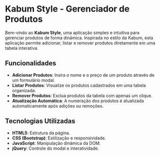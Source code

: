 # Kabum Style - Gerenciador de Produtos

Bem-vindo ao **Kabum Style**, uma aplicação simples e intuitiva para gerenciar produtos de forma dinâmica. Inspirada no estilo da Kabum, esta aplicação permite adicionar, listar e remover produtos diretamente em uma tabela interativa.

## Funcionalidades

- **Adicionar Produtos**: Insira o nome e o preço de um produto através de um formulário modal.
- **Listar Produtos**: Visualize os produtos cadastrados em uma tabela organizada.
- **Remover Produtos**: Exclua produtos da tabela com apenas um clique.
- **Atualização Automática**: A numeração dos produtos é atualizada automaticamente após adições ou remoções.

## Tecnologias Utilizadas

- **HTML5**: Estrutura da página.
- **CSS (Bootstrap)**: Estilização e responsividade.
- **JavaScript**: Manipulação dinâmica da DOM.
- **jQuery**: Controle do modal e interatividade.
